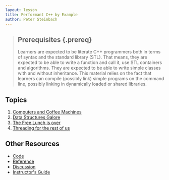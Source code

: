 ```yaml
---
layout: lesson
title: Performant C++ by Example
author: Peter Steinbach
---
```


> ## Prerequisites {.prereq}
>
> Learners are expected to be literate C++ programmers both in terms of syntax and the standard library (STL). That means, they are expected to be able to write a function and call it, use STL containers and algorithms. They are expected to be able to write simple classes with and without inheritance. This material relies on the fact that learners can compile (possibly link) simple programs on the command line, possibly linking in dynamically loaded or shared libraries.

## Topics

1.  [Computers and Coffee Machines](01-computers.html)
1.  [Data Structures Galore](02-fastslow.html)
1.  [The Free Lunch is over](03-plain-threads.html)
1.  [Threading for the rest of us](04-tbb.html)
<!-- 1.  [Structure without inheritance](05-no-inheritance.html) -->
<!-- 1.  [Source code from thin air](06-meta.html) -->

## Other Resources

*   [Code](code/performance-by-example-code.tgz)
*   [Reference](reference.html)
*   [Discussion](discussion.html)
*   [Instructor's Guide](instructors.html)

